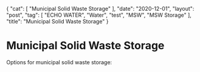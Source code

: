{
   "cat": [
      "Municipal Solid Waste Storage"
   ],
   "date": "2020-12-01",
   "layout": "post",
   "tag": [
      "ECHO WATER",
      "Water",
      "test",
      "MSW",
      "MSW Storage"
   ],
   "title": "Municipal Solid Waste Storage"
}


Municipal Solid Waste Storage 
=============================================



Options for municipal solid waste storage:

